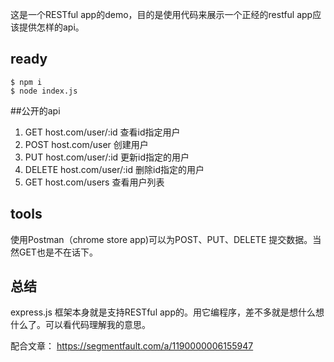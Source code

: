 这是一个RESTful app的demo，目的是使用代码来展示一个正经的restful app应该提供怎样的api。

## ready


	$ npm i
	$ node index.js


##公开的api

1. GET      host.com/user/:id   查看id指定用户
2. POST     host.com/user       创建用户
3. PUT 	    host.com/user/:id   更新id指定的用户
3. DELETE 	host.com/user/:id   删除id指定的用户
5. GET      host.com/users      查看用户列表 

## tools

使用Postman（chrome store app)可以为POST、PUT、DELETE 提交数据。当然GET也是不在话下。

## 总结

express.js 框架本身就是支持RESTful app的。用它编程序，差不多就是想什么想什么了。可以看代码理解我的意思。

配合文章： https://segmentfault.com/a/1190000006155947